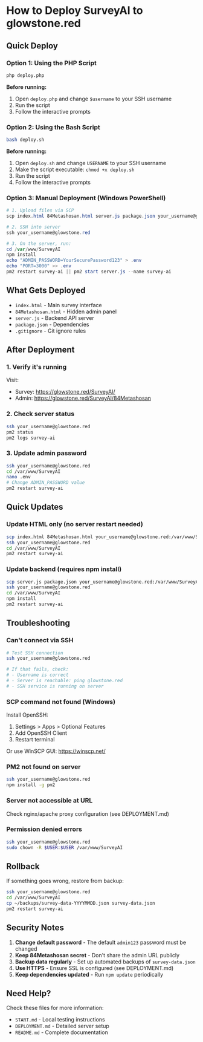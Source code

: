 # How to Deploy SurveyAI to glowstone.red

## Quick Deploy

### Option 1: Using the PHP Script

```bash
php deploy.php
```

**Before running:**
1. Open `deploy.php` and change `$username` to your SSH username
2. Run the script
3. Follow the interactive prompts

### Option 2: Using the Bash Script

```bash
bash deploy.sh
```

**Before running:**
1. Open `deploy.sh` and change `USERNAME` to your SSH username
2. Make the script executable: `chmod +x deploy.sh`
3. Run the script
4. Follow the interactive prompts

### Option 3: Manual Deployment (Windows PowerShell)

```powershell
# 1. Upload files via SCP
scp index.html 84Metashosan.html server.js package.json your_username@glowstone.red:/var/www/SurveyAI/

# 2. SSH into server
ssh your_username@glowstone.red

# 3. On the server, run:
cd /var/www/SurveyAI
npm install
echo "ADMIN_PASSWORD=YourSecurePassword123" > .env
echo "PORT=3000" >> .env
pm2 restart survey-ai || pm2 start server.js --name survey-ai
```

## What Gets Deployed

- `index.html` - Main survey interface
- `84Metashosan.html` - Hidden admin panel
- `server.js` - Backend API server
- `package.json` - Dependencies
- `.gitignore` - Git ignore rules

## After Deployment

### 1. Verify it's running

Visit:
- Survey: https://glowstone.red/SurveyAI/
- Admin: https://glowstone.red/SurveyAI/84Metashosan

### 2. Check server status

```bash
ssh your_username@glowstone.red
pm2 status
pm2 logs survey-ai
```

### 3. Update admin password

```bash
ssh your_username@glowstone.red
cd /var/www/SurveyAI
nano .env
# Change ADMIN_PASSWORD value
pm2 restart survey-ai
```

## Quick Updates

### Update HTML only (no server restart needed)

```bash
scp index.html 84Metashosan.html your_username@glowstone.red:/var/www/SurveyAI/
ssh your_username@glowstone.red
cd /var/www/SurveyAI
pm2 restart survey-ai
```

### Update backend (requires npm install)

```bash
scp server.js package.json your_username@glowstone.red:/var/www/SurveyAI/
ssh your_username@glowstone.red
cd /var/www/SurveyAI
npm install
pm2 restart survey-ai
```

## Troubleshooting

### Can't connect via SSH

```bash
# Test SSH connection
ssh your_username@glowstone.red

# If that fails, check:
# - Username is correct
# - Server is reachable: ping glowstone.red
# - SSH service is running on server
```

### SCP command not found (Windows)

Install OpenSSH:
1. Settings > Apps > Optional Features
2. Add OpenSSH Client
3. Restart terminal

Or use WinSCP GUI: https://winscp.net/

### PM2 not found on server

```bash
ssh your_username@glowstone.red
npm install -g pm2
```

### Server not accessible at URL

Check nginx/apache proxy configuration (see DEPLOYMENT.md)

### Permission denied errors

```bash
ssh your_username@glowstone.red
sudo chown -R $USER:$USER /var/www/SurveyAI
```

## Rollback

If something goes wrong, restore from backup:

```bash
ssh your_username@glowstone.red
cd /var/www/SurveyAI
cp ~/backups/survey-data-YYYYMMDD.json survey-data.json
pm2 restart survey-ai
```

## Security Notes

1. **Change default password** - The default `admin123` password must be changed
2. **Keep 84Metashosan secret** - Don't share the admin URL publicly
3. **Backup data regularly** - Set up automated backups of `survey-data.json`
4. **Use HTTPS** - Ensure SSL is configured (see DEPLOYMENT.md)
5. **Keep dependencies updated** - Run `npm update` periodically

## Need Help?

Check these files for more information:
- `START.md` - Local testing instructions
- `DEPLOYMENT.md` - Detailed server setup
- `README.md` - Complete documentation

